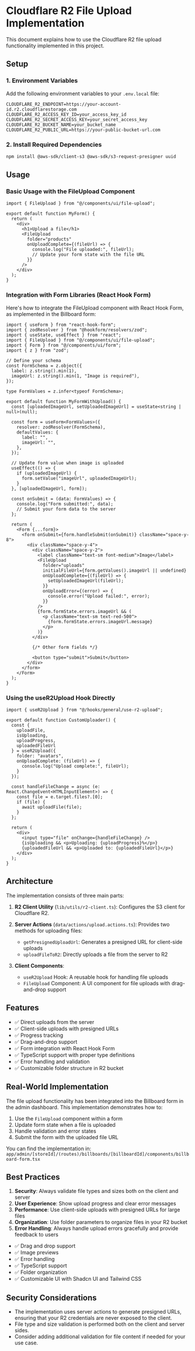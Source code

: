 # Cloudflare R2 File Upload Implementation

This document explains how to use the Cloudflare R2 file upload functionality implemented in this project.

## Setup

### 1. Environment Variables

Add the following environment variables to your `.env.local` file:

```
CLOUDFLARE_R2_ENDPOINT=https://your-account-id.r2.cloudflarestorage.com
CLOUDFLARE_R2_ACCESS_KEY_ID=your_access_key_id
CLOUDFLARE_R2_SECRET_ACCESS_KEY=your_secret_access_key
CLOUDFLARE_R2_BUCKET_NAME=your_bucket_name
CLOUDFLARE_R2_PUBLIC_URL=https://your-public-bucket-url.com
```

### 2. Install Required Dependencies

```bash
npm install @aws-sdk/client-s3 @aws-sdk/s3-request-presigner uuid
```

## Usage

### Basic Usage with the FileUpload Component

```tsx
import { FileUpload } from "@/components/ui/file-upload";

export default function MyForm() {
  return (
    <div>
      <h1>Upload a file</h1>
      <FileUpload 
        folder="products" 
        onUploadComplete={(fileUrl) => {
          console.log("File uploaded:", fileUrl);
          // Update your form state with the file URL
        }}
      />
    </div>
  );
}
```

### Integration with Form Libraries (React Hook Form)

Here's how to integrate the FileUpload component with React Hook Form, as implemented in the Billboard form:

```tsx
import { useForm } from "react-hook-form";
import { zodResolver } from "@hookform/resolvers/zod";
import { useState, useEffect } from "react";
import { FileUpload } from "@/components/ui/file-upload";
import { Form } from "@/components/ui/form";
import { z } from "zod";

// Define your schema
const FormSchema = z.object({
  label: z.string().min(1),
  imageUrl: z.string().min(1, "Image is required"),
});

type FormValues = z.infer<typeof FormSchema>;

export default function MyFormWithUpload() {
  const [uploadedImageUrl, setUploadedImageUrl] = useState<string | null>(null);
  
  const form = useForm<FormValues>({
    resolver: zodResolver(FormSchema),
    defaultValues: {
      label: "",
      imageUrl: "",
    },
  });
  
  // Update form value when image is uploaded
  useEffect(() => {
    if (uploadedImageUrl) {
      form.setValue("imageUrl", uploadedImageUrl);
    }
  }, [uploadedImageUrl, form]);
  
  const onSubmit = (data: FormValues) => {
    console.log("Form submitted:", data);
    // Submit your form data to the server
  };
  
  return (
    <Form {...form}>
      <form onSubmit={form.handleSubmit(onSubmit)} className="space-y-8">
        <div className="space-y-4">
          <div className="space-y-2">
            <label className="text-sm font-medium">Image</label>
            <FileUpload
              folder="uploads"
              initialFileUrl={form.getValues().imageUrl || undefined}
              onUploadComplete={(fileUrl) => {
                setUploadedImageUrl(fileUrl);
              }}
              onUploadError={(error) => {
                console.error("Upload failed:", error);
              }}
            />
            {form.formState.errors.imageUrl && (
              <p className="text-sm text-red-500">
                {form.formState.errors.imageUrl.message}
              </p>
            )}
          </div>
          
          {/* Other form fields */}
          
          <button type="submit">Submit</button>
        </div>
      </form>
    </Form>
  );
}
```

### Using the useR2Upload Hook Directly

```tsx
import { useR2Upload } from "@/hooks/general/use-r2-upload";

export default function CustomUploader() {
  const { 
    uploadFile, 
    isUploading, 
    uploadProgress, 
    uploadedFileUrl 
  } = useR2Upload({
    folder: "avatars",
    onUploadComplete: (fileUrl) => {
      console.log("Upload complete:", fileUrl);
    }
  });

  const handleFileChange = async (e: React.ChangeEvent<HTMLInputElement>) => {
    const file = e.target.files?.[0];
    if (file) {
      await uploadFile(file);
    }
  };

  return (
    <div>
      <input type="file" onChange={handleFileChange} />
      {isUploading && <p>Uploading: {uploadProgress}%</p>}
      {uploadedFileUrl && <p>Uploaded to: {uploadedFileUrl}</p>}
    </div>
  );
}
```

## Architecture

The implementation consists of three main parts:

1. **R2 Client Utility** (`lib/utils/r2-client.ts`): Configures the S3 client for Cloudflare R2.

2. **Server Actions** (`data/actions/upload.actions.ts`): Provides two methods for uploading files:
   - `getPresignedUploadUrl`: Generates a presigned URL for client-side uploads
   - `uploadFileToR2`: Directly uploads a file from the server to R2

3. **Client Components**:
   - `useR2Upload` Hook: A reusable hook for handling file uploads
   - `FileUpload` Component: A UI component for file uploads with drag-and-drop support

## Features

- ✅ Direct uploads from the server
- ✅ Client-side uploads with presigned URLs
- ✅ Progress tracking
- ✅ Drag-and-drop support
- ✅ Form integration with React Hook Form
- ✅ TypeScript support with proper type definitions
- ✅ Error handling and validation
- ✅ Customizable folder structure in R2 bucket

## Real-World Implementation

The file upload functionality has been integrated into the Billboard form in the admin dashboard. This implementation demonstrates how to:

1. Use the `FileUpload` component within a form
2. Update form state when a file is uploaded
3. Handle validation and error states
4. Submit the form with the uploaded file URL

You can find the implementation in:
`app/admin/[storeId]/(routes)/billboards/[billboardId]/components/billboard-form.tsx`

## Best Practices

1. **Security**: Always validate file types and sizes both on the client and server
2. **User Experience**: Show upload progress and clear error messages
3. **Performance**: Use client-side uploads with presigned URLs for large files
4. **Organization**: Use folder parameters to organize files in your R2 bucket
5. **Error Handling**: Always handle upload errors gracefully and provide feedback to users
- ✅ Drag and drop support
- ✅ Image previews
- ✅ Error handling
- ✅ TypeScript support
- ✅ Folder organization
- ✅ Customizable UI with Shadcn UI and Tailwind CSS

## Security Considerations

- The implementation uses server actions to generate presigned URLs, ensuring that your R2 credentials are never exposed to the client.
- File type and size validation is performed both on the client and server sides.
- Consider adding additional validation for file content if needed for your use case.
